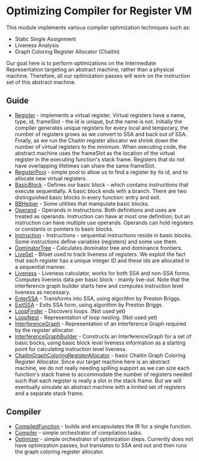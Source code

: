 # Optimizing Compiler for Register VM

This module implements various compiler optimization techniques such as:

* Static Single Assignment
* Liveness Analysis
* Graph Coloring Register Allocator (Chaitin)

Our goal here is to perform optimizations on the Intermediate Representation targeting an abstract machine, rather than
a physical machine. Therefore, all our optimization passes will work on the instruction set of this abstract machine.


## Guide

* [Register](src/main/java/com/compilerprogramming/ezlang/compiler/Register.java) - implements a virtual register. Virtual registers
  have a name, type, id, frameSlot - the id is unique, but the name is not. Initially the compiler generates unique registers for every local
  and temporary, the number of registers grows as we convert to SSA and back out of SSA. Finally, as we run the Chaitin register allocator
  we shrink down the number of virtual registers to the minimum. When executing code, the abstract machine uses the frameSlot as the location
  of the virtual register in the executing function's stack frame. Registers that do not have overlapping lifetimes can share the same
  frameSlot.
* [RegisterPool](src/main/java/com/compilerprogramming/ezlang/compiler/RegisterPool.java) - simple pool to allow us to find a register
  by its id, and to allocate new virtual registers.
* [BasicBlock](src/main/java/com/compilerprogramming/ezlang/compiler/BasicBlock.java) - Defines our basic block - which contains instructions
  that execute sequentially. A basic block ends with a branch. There are two distinguished basic blocks in every function: entry and exit.
* [BBHelper](src/main/java/com/compilerprogramming/ezlang/compiler/BBHelper.java) - Some utilities that manipulate basic blocks.
* [Operand](src/main/java/com/compilerprogramming/ezlang/compiler/Operand.java) - Operands in instructions. Both definitions and uses are treated
  as operands. Instruction can have at most one definition; but an instruction can have multiple use operands. Operands can hold registers or
  constants or pointers to basic blocks.
* [Instruction](src/main/java/com/compilerprogramming/ezlang/compiler/Instruction.java) - Instructions - sequential instructions reside in
  basic blocks. Some instructions define variables (registers) and some use them. 
* [DominatorTree](src/main/java/com/compilerprogramming/ezlang/compiler/DominatorTree.java) - Calculates dominator tree and dominance frontiers.
* [LiveSet](src/main/java/com/compilerprogramming/ezlang/compiler/LiveSet.java) - Bitset used to track liveness of registers. We exploit the fact that 
  each register has a unique integer ID and these ids are allocated in a sequential manner.
* [Liveness](src/main/java/com/compilerprogramming/ezlang/compiler/Liveness.java) - Liveness calculator, works for both SSA and non-SSA forms. Computes
  liveness data per basic block - mainly live-out. Note that the interference graph builder starts here and computes instruction level liveness as necessary.
* [EnterSSA](src/main/java/com/compilerprogramming/ezlang/compiler/EnterSSA.java) - Transforms into SSA, using algorithm by Preston Briggs.
* [ExitSSA](src/main/java/com/compilerprogramming/ezlang/compiler/ExitSSA.java) - Exits SSA form, using algorithm by Preston Briggs.
* [LoopFinder](src/main/java/com/compilerprogramming/ezlang/compiler/LoopFinder.java) - Discovers loops. (Not used yet)
* [LoopNest](src/main/java/com/compilerprogramming/ezlang/compiler/LoopNest.java) - Representation of loop nesting. (Not used yet)
* [InterferenceGraph](src/main/java/com/compilerprogramming/ezlang/compiler/InterferenceGraph.java) - Representation of an Interference Graph
  required by the register allocator.
* [InterferenceGraphBuilder](src/main/java/com/compilerprogramming/ezlang/compiler/InterferenceGraphBuilder.java) - Constructs an InterferenceGraph for a set
  of basic bocks, using basic block level liveness information as a starting point for calculating instruction level liveness.
* [ChaitinGraphColoringRegisterAllocator](src/main/java/com/compilerprogramming/ezlang/compiler/ChaitinGraphColoringRegisterAllocator.java) - basic
  Chaitin Graph Coloring Register Allocator. Since our target machine here is an abstract machine, we do not really needing spilling support
  as we can size each function's stack frame to accommodate the number of registers needed such that each register is really a slot in the stack
  frame. But we will eventually simulate an abstract machine with a limited set of registers and a separate stack frame.

## Compiler

* [CompiledFunction](src/main/java/com/compilerprogramming/ezlang/compiler/CompiledFunction.java) - builds and encapsulates the IR for a single function.
* [Compiler](src/main/java/com/compilerprogramming/ezlang/compiler/Compiler.java) - simple orchestrator of compilation tasks.
* [Optimizer](src/main/java/com/compilerprogramming/ezlang/compiler/Optimizer.java) - simple orchestrator of optimization steps. Currently
  does not have optimization passes, but translates to SSA and out and then runs the graph coloring register allocator.